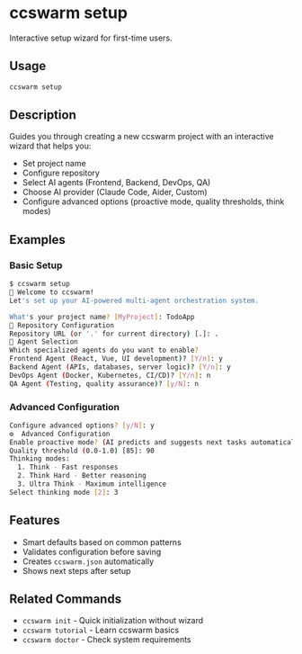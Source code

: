 # ccswarm setup

Interactive setup wizard for first-time users.

## Usage
```bash
ccswarm setup
```

## Description
Guides you through creating a new ccswarm project with an interactive wizard that helps you:
- Set project name
- Configure repository
- Select AI agents (Frontend, Backend, DevOps, QA)
- Choose AI provider (Claude Code, Aider, Custom)
- Configure advanced options (proactive mode, quality thresholds, think modes)

## Examples

### Basic Setup
```bash
$ ccswarm setup
🚀 Welcome to ccswarm!
Let's set up your AI-powered multi-agent orchestration system.

What's your project name? [MyProject]: TodoApp
📁 Repository Configuration
Repository URL (or '.' for current directory) [.]: .
🤖 Agent Selection
Which specialized agents do you want to enable?
Frontend Agent (React, Vue, UI development)? [Y/n]: y
Backend Agent (APIs, databases, server logic)? [Y/n]: y
DevOps Agent (Docker, Kubernetes, CI/CD)? [Y/n]: n
QA Agent (Testing, quality assurance)? [y/N]: n
```

### Advanced Configuration
```bash
Configure advanced options? [y/N]: y
⚙️  Advanced Configuration
Enable proactive mode? (AI predicts and suggests next tasks automatically) [Y/n]: y
Quality threshold (0.0-1.0) [85]: 90
Thinking modes:
  1. Think - Fast responses
  2. Think Hard - Better reasoning
  3. Ultra Think - Maximum intelligence
Select thinking mode [2]: 3
```

## Features
- Smart defaults based on common patterns
- Validates configuration before saving
- Creates `ccswarm.json` automatically
- Shows next steps after setup

## Related Commands
- `ccswarm init` - Quick initialization without wizard
- `ccswarm tutorial` - Learn ccswarm basics
- `ccswarm doctor` - Check system requirements